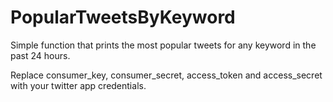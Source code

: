 # PopularTweetsByKeyword
Simple function that prints the most popular tweets for any keyword in the past 24 hours.

Replace consumer_key, consumer_secret, access_token and access_secret with your twitter app credentials.
